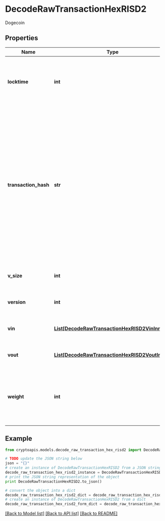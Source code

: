 # DecodeRawTransactionHexRISD2

Dogecoin

## Properties
Name | Type | Description | Notes
------------ | ------------- | ------------- | -------------
**locktime** | **int** | Represents the time at which a particular transaction can be added to the blockchain. | 
**transaction_hash** | **str** | Represents the same as transactionId for account-based protocols like Ethereum, while it could be different in UTXO-based protocols like Bitcoin. E.g., in UTXO-based protocols hash is different from transactionId for SegWit transactions. | 
**v_size** | **int** | Represents the virtual size of this transaction. | 
**version** | **int** | Represents transaction version number | 
**vin** | [**List[DecodeRawTransactionHexRISD2VinInner]**](DecodeRawTransactionHexRISD2VinInner.md) | Represents the transaction inputs. | 
**vout** | [**List[DecodeRawTransactionHexRISD2VoutInner]**](DecodeRawTransactionHexRISD2VoutInner.md) | Represents the transaction outputs. | 
**weight** | **int** | Represents the size of a block, measured in weight units and including the segwit discount. | [optional] 

## Example

```python
from cryptoapis.models.decode_raw_transaction_hex_risd2 import DecodeRawTransactionHexRISD2

# TODO update the JSON string below
json = "{}"
# create an instance of DecodeRawTransactionHexRISD2 from a JSON string
decode_raw_transaction_hex_risd2_instance = DecodeRawTransactionHexRISD2.from_json(json)
# print the JSON string representation of the object
print DecodeRawTransactionHexRISD2.to_json()

# convert the object into a dict
decode_raw_transaction_hex_risd2_dict = decode_raw_transaction_hex_risd2_instance.to_dict()
# create an instance of DecodeRawTransactionHexRISD2 from a dict
decode_raw_transaction_hex_risd2_form_dict = decode_raw_transaction_hex_risd2.from_dict(decode_raw_transaction_hex_risd2_dict)
```
[[Back to Model list]](../README.md#documentation-for-models) [[Back to API list]](../README.md#documentation-for-api-endpoints) [[Back to README]](../README.md)


